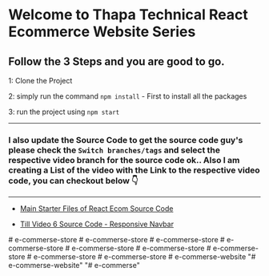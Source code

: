 # Welcome to Thapa Technical React Ecommerce Website Series

## Follow the 3 Steps and you are good to go. 

1: Clone the Project 

2: simply run the command    `npm install`  - First to install all the packages
   
3: run the project using   `npm start`
   
   ------------ 
   
###   I also update the Source Code to get the source code guy's please check the `Switch branches/tags` and select the respective video branch for the source code ok.. Also I am creating a List of the video with the Link to the respective video code, you can checkout below 👇  

------------ 

- [Main Starter Files of React Ecom Source Code](https://github.com/thapatechnical/thapareactecom/blob/main/README.md)

- [Till Video 6 Source Code - Responsive Navbar](https://github.com/thapatechnical/thapareactecom/tree/react_ecom_navbar_v6) 

#   e - c o m m e r s e - s t o r e  
 #   e - c o m m e r s e - s t o r e  
 #   e - c o m m e r s e - s t o r e  
 #   e - c o m m e r s e - s t o r e  
 #   e - c o m m e r s e - s t o r e  
 #   e - c o m m e r s e - s t o r e  
 #   e - c o m m e r s e - s t o r e  
 #   e - c o m m e r s e - s t o r e  
 #   e - c o m m e r s e - s t o r e  
 #   e - c o m m e r s e - w e b s i t e  
 "# e-commerse-website" 
"# e-commerse" 
